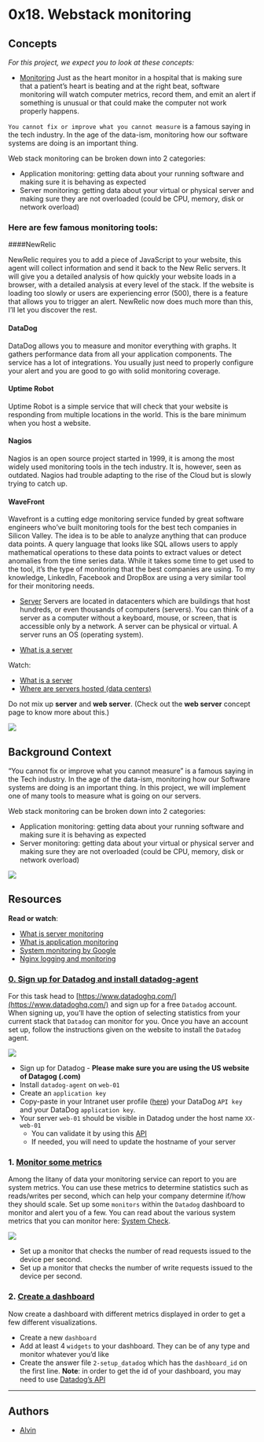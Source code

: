 ﻿
# 0x18. Webstack monitoring


## Concepts

_For this project, we expect you to look at these concepts:_

-   [Monitoring]()
Just as the heart monitor in a hospital that is making sure that a patient’s heart is beating and at the right beat, software monitoring will watch computer metrics, record them, and emit an alert if something is unusual or that could make the computer not work properly happens.

`You cannot fix or improve what you cannot measure`  is a famous saying in the tech industry. In the age of the data-ism, monitoring how our software systems are doing is an important thing.

Web stack monitoring can be broken down into 2 categories:

-   Application monitoring: getting data about your running software and making sure it is behaving as expected
-   Server monitoring: getting data about your virtual or physical server and making sure they are not overloaded (could be CPU, memory, disk or network overload)

### Here are few famous monitoring tools:

####NewRelic

NewRelic requires you to add a piece of JavaScript to your website, this agent will collect information and send it back to the New Relic servers. It will give you a detailed analysis of how quickly your website loads in a browser, with a detailed analysis at every level of the stack. If the website is loading too slowly or users are experiencing error (500), there is a feature that allows you to trigger an alert. NewRelic now does much more than this, I’ll let you discover the rest.

#### DataDog

DataDog allows you to measure and monitor everything with graphs. It gathers performance data from all your application components. The service has a lot of integrations. You usually just need to properly configure your alert and you are good to go with solid monitoring coverage.

#### Uptime Robot

Uptime Robot is a simple service that will check that your website is responding from multiple locations in the world. This is the bare minimum when you host a website.

#### Nagios

Nagios is an open source project started in 1999, it is among the most widely used monitoring tools in the tech industry. It is, however, seen as outdated. Nagios had trouble adapting to the rise of the Cloud but is slowly trying to catch up.

#### WaveFront

Wavefront is a cutting edge monitoring service funded by great software engineers who’ve built monitoring tools for the best tech companies in Silicon Valley. The idea is to be able to analyze anything that can produce data points. A query language that looks like SQL allows users to apply mathematical operations to these data points to extract values or detect anomalies from the time series data. While it takes some time to get used to the tool, it’s the type of monitoring that the best companies are using. To my knowledge, LinkedIn, Facebook and DropBox are using a very similar tool for their monitoring needs.

-   [Server]()
Servers are located in datacenters which are buildings that host hundreds, or even thousands of computers (servers). You can think of a server as a computer without a keyboard, mouse, or screen, that is accessible only by a network. A server can be physical or virtual. A server runs an OS (operating system).

-   [What is a server](https://en.wikipedia.org/wiki/Server_(computing)#Hardware_requirement)

Watch:

-   [What is a server](https://intranet.alxswe.com/rltoken/miEIK3vwQRPRIPiPyBXn3A)
-   [Where are servers hosted (data centers)](https://www.youtube.com/watch?t=33&v=iuqXFC_qIvA&feature=youtu.be)

Do not mix up  **server**  and  **web server**. (Check out the  **web server**  concept page to know more about this.)

![](https://s3.amazonaws.com/intranet-projects-files/holbertonschool-sysadmin_devops/281/hb3pAsO.png)

## Background Context

“You cannot fix or improve what you cannot measure” is a famous saying in the Tech industry. In the age of the data-ism, monitoring how our Software systems are doing is an important thing. In this project, we will implement one of many tools to measure what is going on our servers.

Web stack monitoring can be broken down into 2 categories:

-   Application monitoring: getting data about your running software and making sure it is behaving as expected
-   Server monitoring: getting data about your virtual or physical server and making sure they are not overloaded (could be CPU, memory, disk or network overload)

![](https://s3.amazonaws.com/intranet-projects-files/holbertonschool-sysadmin_devops/281/ktCXnhE.jpg)

## Resources

**Read or watch**:

-   [What is server monitoring](https://www.sumologic.com/glossary/server-monitoring/)
-   [What is application monitoring](https://en.wikipedia.org/wiki/Application_performance_management)
-   [System monitoring by Google](https://sre.google/sre-book/monitoring-distributed-systems/)
-   [Nginx logging and monitoring](https://docs.nginx.com/nginx/admin-guide/monitoring/logging/)




### [0. Sign up for Datadog and install datadog-agent](https://github.com/vpnchengo/alx-system_engineering-devops/blob/master/0x18-webstack_monitoring/2-setup_datadog)

For this task head to  [https://www.datadoghq.com/](https://www.datadoghq.com/)  and sign up for a free  `Datadog`  account. When signing up, you’ll have the option of selecting statistics from your current stack that  `Datadog`  can monitor for you. Once you have an account set up, follow the instructions given on the website to install the  `Datadog`  agent.

![](https://s3.amazonaws.com/alx-intranet.hbtn.io/uploads/medias/2019/6/6b0ea6345a6375437845.png?X-Amz-Algorithm=AWS4-HMAC-SHA256&X-Amz-Credential=AKIARDDGGGOUSBVO6H7D%2F20230607%2Fus-east-1%2Fs3%2Faws4_request&X-Amz-Date=20230607T045825Z&X-Amz-Expires=86400&X-Amz-SignedHeaders=host&X-Amz-Signature=3495b7a2222eb62385f87950fb7127b6142bc0b5290c6458d4b568172cabc92a)

-   Sign up for Datadog -  **Please make sure you are using the US website of Datagog (.com)**
-   Install  `datadog-agent`  on  `web-01`
-   Create an  `application key`
-   Copy-paste in your Intranet user profile ([here](https://intranet.alxswe.com/rltoken/elXu5CcaGpeK7GxerBb7wQ "here")) your DataDog  `API key`  and your DataDog  `application key`.
-   Your server  `web-01`  should be visible in Datadog under the host name  `XX-web-01`
    -   You can validate it by using this  [API](https://docs.datadoghq.com/api/latest/hosts/)
    -   If needed, you will need to update the hostname of your server


### 1.  [Monitor some metrics](https://github.com/vpnchengo/alx-system_engineering-devops/blob/master/0x18-webstack_monitoring)

Among the litany of data your monitoring service can report to you are system metrics. You can use these metrics to determine statistics such as reads/writes per second, which can help your company determine if/how they should scale. Set up some  `monitors`  within the  `Datadog`  dashboard to monitor and alert you of a few. You can read about the various system metrics that you can monitor here:  [System Check](https://docs.datadoghq.com/integrations/system/).

![](https://s3.amazonaws.com/alx-intranet.hbtn.io/uploads/medias/2019/6/6a4551974aadc181e97a.png?X-Amz-Algorithm=AWS4-HMAC-SHA256&X-Amz-Credential=AKIARDDGGGOUSBVO6H7D%2F20230607%2Fus-east-1%2Fs3%2Faws4_request&X-Amz-Date=20230607T045825Z&X-Amz-Expires=86400&X-Amz-SignedHeaders=host&X-Amz-Signature=8282332a4b8222a44edd168a2f5d9de91ac0ec3dbb353fa59d529c5a25ebf0ca)

-   Set up a monitor that checks the number of read requests issued to the device per second.
-   Set up a monitor that checks the number of write requests issued to the device per second.


### 2.  [Create a dashboard](https://github.com/vpnchengo/alx-system_engineering-devops/blob/master/0x18-webstack_monitoring/2-setup_datadog)

Now create a dashboard with different metrics displayed in order to get a few different visualizations.

-   Create a new  `dashboard`
-   Add at least 4  `widgets`  to your dashboard. They can be of any type and monitor whatever you’d like
-   Create the answer file  `2-setup_datadog`  which has the  `dashboard_id`  on the first line.  **Note**: in order to get the id of your dashboard, you may need to use  [Datadog’s API](https://docs.datadoghq.com/api/?lang=python#get-all-dashboards)

---
## [](https://github.com/vpnchengo/alx-system_engineering-devops#authors) Authors

-   [Alvin](https://github.com/vpnchengo)



